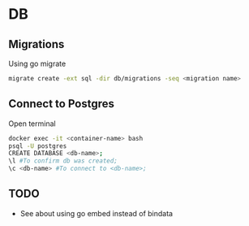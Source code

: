 # DB

## Migrations

Using go migrate

```bash
migrate create -ext sql -dir db/migrations -seq <migration name>
```

## Connect to Postgres

Open terminal

```bash
docker exec -it <container-name> bash
psql -U postgres
CREATE DATABASE <db-name>;
\l #To confirm db was created;
\c <db-name> #To connect to <db-name>;
```

## TODO
- See about using go embed instead of bindata